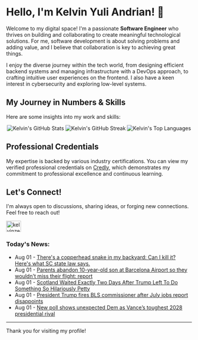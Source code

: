 # Hello, I'm Kelvin Yuli Andrian! 👋

Welcome to my digital space! I'm a passionate **Software Engineer** who thrives on building and collaborating to create meaningful technological solutions. For me, software development is about solving problems and adding value, and I believe that collaboration is key to achieving great things.

I enjoy the diverse journey within the tech world, from designing efficient backend systems and managing infrastructure with a DevOps approach, to crafting intuitive user experiences on the frontend. I also have a keen interest in cybersecurity and exploring low-level systems.

## My Journey in Numbers & Skills

Here are some insights into my work and skills:

<p align="center">
  <img src="https://github-readme-stats.vercel.app/api?username=kelvinzer0&show_icons=true&theme=radical" alt="Kelvin's GitHub Stats" />
  <img src="https://github-readme-streak-stats.herokuapp.com/?user=kelvinzer0&theme=radical" alt="Kelvin's GitHub Streak" />
  <img src="https://github-readme-stats.vercel.app/api/top-langs/?username=kelvinzer0&layout=compact&theme=radical" alt="Kelvin's Top Languages" />
</p>

## Professional Credentials

My expertise is backed by various industry certifications. You can view my verified professional credentials on [Credly](https://www.credly.com/users/kelvin-yuli-andrian/badges), which demonstrates my commitment to professional excellence and continuous learning.

## Let's Connect!

I'm always open to discussions, sharing ideas, or forging new connections. Feel free to reach out!

<p align="left">
    <a href="https://linkedin.com/in/kelvinzero" target="blank"><img align="center" src="https://cdn.jsdelivr.net/npm/simple-icons@3.0.1/icons/linkedin.svg" alt="kelvinzero" height="30" width="40" /></a>
</p>

### Today's News:

<!-- feed start -->
- Aug 01 - [There's a copperhead snake in my backyard: Can I kill it? Here's what SC state law says.](https://www.yahoo.com/news/articles/theres-copperhead-snake-backyard-kill-193746991.html)
- Aug 01 - [Parents abandon 10-year-old son at Barcelona Airport so they wouldn't miss their flight: report](https://www.yahoo.com/news/articles/parents-abandon-10-old-son-192316115.html)
- Aug 01 - [Scotland Waited Exactly Two Days After Trump Left To Do Something So Hilariously Petty](https://www.yahoo.com/news/articles/seriously-funny-scottish-government-announced-185251477.html)
- Aug 01 - [President Trump fires BLS commissioner after July jobs report disappoints](https://finance.yahoo.com/news/president-trump-fires-bls-commissioner-after-july-jobs-report-disappoints-182118823.html)
- Aug 01 - [New poll shows unexpected Dem as Vance’s toughest 2028 presidential rival](https://www.yahoo.com/news/articles/poll-shows-unexpected-dem-vance-173003301.html)
<!-- feed end -->

---

Thank you for visiting my profile!